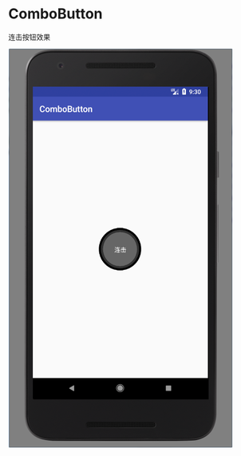 # ComboButton
连击按钮效果

![Alt text](https://github.com/Chenayi/ComboButton/raw/master/Screenshots/1.png)
